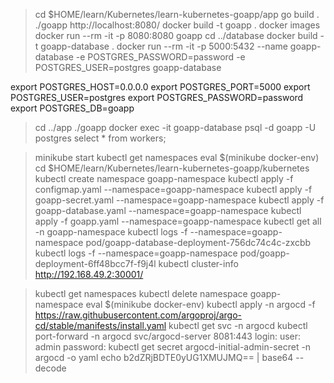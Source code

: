 > cd $HOME/learn/Kubernetes/learn-kubernetes-goapp/app
> go build . 
> ./goapp
> http://localhost:8080/
> docker build -t goapp .
> docker images
> docker run --rm -it -p 8080:8080 goapp
> cd ../database
> docker build -t goapp-database .
> docker run --rm -it -p 5000:5432 --name goapp-database -e POSTGRES_PASSWORD=password -e POSTGRES_USER=postgres goapp-database

> 
export POSTGRES_HOST=0.0.0.0
export POSTGRES_PORT=5000
export POSTGRES_USER=postgres
export POSTGRES_PASSWORD=password
export POSTGRES_DB=goapp

> cd ../app
> ./goapp
> docker exec -it goapp-database psql -d goapp -U postgres
> select * from workers;

> minikube start
> kubectl get namespaces
> eval $(minikube docker-env)
> cd $HOME/learn/Kubernetes/learn-kubernetes-goapp/kubernetes
> kubectl create namespace goapp-namespace
> kubectl apply -f configmap.yaml --namespace=goapp-namespace
> kubectl apply -f goapp-secret.yaml --namespace=goapp-namespace
> kubectl apply -f goapp-database.yaml --namespace=goapp-namespace
> kubectl apply -f goapp.yaml --namespace=goapp-namespace
> kubectl get all -n goapp-namespace
> kubectl logs -f --namespace=goapp-namespace pod/goapp-database-deployment-756dc74c4c-zxcbb
> kubectl logs -f --namespace=goapp-namespace pod/goapp-deployment-6ff48bcc7f-f9j4l
> kubectl cluster-info
> http://192.168.49.2:30001/

> kubectl get namespaces
> kubectl delete namespace goapp-namespace
> eval $(minikube docker-env)
> kubectl apply -n argocd -f https://raw.githubusercontent.com/argoproj/argo-cd/stable/manifests/install.yaml
> kubectl get svc -n argocd
> kubectl port-forward -n argocd svc/argocd-server 8081:443
> login: 
    user: admin 
    password: kubectl get secret argocd-initial-admin-secret -n argocd -o yaml
> echo b2dZRjBDTE0yUG1XMUJMQ== | base64 --decode
> 